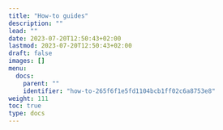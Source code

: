 ```yaml
---
title: "How-to guides"
description: ""
lead: ""
date: 2023-07-20T12:50:43+02:00
lastmod: 2023-07-20T12:50:43+02:00
draft: false
images: []
menu:
  docs:
    parent: ""
    identifier: "how-to-265f6f1e5fd1104bcb1ff02c6a8753e8"
weight: 111
toc: true
type: docs
---
```

